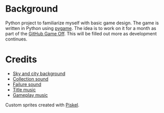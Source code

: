 # Background

Python project to familiarize myself with basic game design. The game is written in Python using [pygame](https://www.pygame.org/news). The idea is to work on it for a month as part of the [GitHub Game Off](https://github.blog/2020-10-27-github-game-off-2020/). This will be filled out more as development continues.

# Credits

- [Sky and city background](https://opengameart.org/content/urban-landscape)
- [Collection sound](https://opengameart.org/content/plingy-coin)
- [Failure sound](https://opengameart.org/content/energy-drain)
- [Title music](https://opengameart.org/content/another-space-background-track)
- [Gameplay music](https://opengameart.org/content/drifting-beyond-the-stars-background-ambient)

Custom sprites created with [Piskel](https://www.piskelapp.com/).

